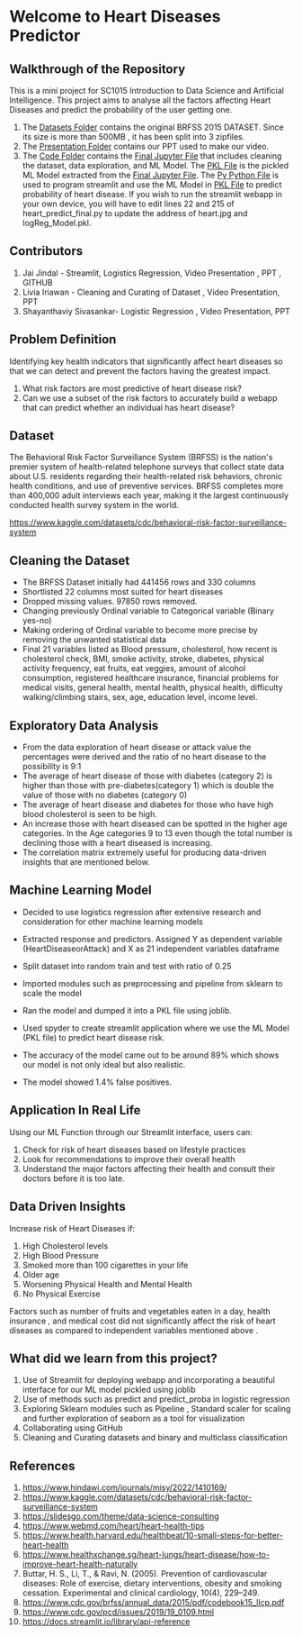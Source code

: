 # Welcome to Heart Diseases Predictor

## Walkthrough of the Repository  
This is a mini project for SC1015 Introduction to Data Science and Artificial Intelligence. This project aims to analyse all the factors affecting Heart Diseases and predict the probability of the user getting one.

1) The [Datasets Folder](Datasets/) contains the original BRFSS 2015 DATASET. Since its size is more than 500MB , it has been split into 3 zipfiles.
2) The [Presentation Folder](Presentation/) contains our PPT used to make our video.
3) The [Code Folder](Code/) contains the [Final Jupyter File](Code/DSAI_Project_Final.ipynb) that includes cleaning the dataset, data exploration, and ML Model. The [PKL File](Code/logReg_model.pkl) is the pickled ML Model extracted from the [Final Jupyter File](Code/DSAI_Project_Final.ipynb). The [Py Python File](Code/heart_predict_final.py) is used to program streamlit and use the ML Model in [PKL File](Code/logReg_model.pkl)  to predict probability of heart disease. If you wish to run the streamlit webapp in your own device, you will have to edit lines 22 and 215 of heart_predict_final.py to update the address of heart.jpg and logReg_Model.pkl.


## Contributors 
1) Jai Jindal - Streamlit, Logistics Regression, Video Presentation , PPT , GITHUB
2) Livia Iriawan - Cleaning and Curating of Dataset , Video Presentation, PPT
3) Shayanthaviy Sivasankar- Logistic Regression , Video Presentation, PPT

## Problem Definition 

Identifying key health indicators that significantly affect heart diseases so that we can detect and prevent the factors having the greatest impact. 
1) What risk factors are most predictive of heart disease risk?
2) Can we use a subset of the risk factors to accurately build a webapp that can predict whether an individual has heart disease?

## Dataset

The Behavioral Risk Factor Surveillance System (BRFSS) is the nation's premier system of health-related telephone surveys that collect state data about U.S. residents regarding their health-related risk behaviors, chronic health conditions, and use of preventive services. BRFSS completes more than 400,000 adult interviews each year, making it the largest continuously conducted health survey system in the world.

https://www.kaggle.com/datasets/cdc/behavioral-risk-factor-surveillance-system


## Cleaning the Dataset 
- The BRFSS Dataset initially had 441456 rows and 330 columns
- Shortlisted 22 columns most suited for heart diseases
- Dropped missing values. 97850 rows removed.
- Changing previously Ordinal variable to Categorical variable (Binary yes-no)
- Making ordering of Ordinal variable to become more precise by removing the unwanted statistical data
- Final 21 variables listed as Blood pressure, cholesterol, how recent is cholesterol check, BMI, smoke activity, stroke, diabetes, physical activity frequency, eat fruits, eat veggies, amount of alcohol consumption, registered healthcare insurance, financial problems for medical visits, general health, mental health, physical health, difficulty walking/climbing stairs, sex, age, education level, income level.

## Exploratory Data Analysis 
- From the data exploration of heart disease or attack value the percentages were derived and the ratio of no heart disease to the possibility is 9:1
- The average of heart disease of those with diabetes (category 2) is higher than those with pre-diabetes(category 1) which is double the value of those with no diabetes (category 0)
- The average of heart disease and diabetes for those who have high blood cholesterol is seen to be high. 
- An increase those with heart diseased can be spotted in the higher age categories. In the Age categories 9 to 13 even though the total number is declining those with a heart diseased is increasing.
- The correlation matrix extremely useful for producing data-driven insights that are mentioned below.


## Machine Learning Model
- Decided to use logistics regression after extensive research and consideration for other machine learning models
- Extracted response and predictors. Assigned Y as dependent variable (HeartDiseaseorAttack) and X as 21 independent variables dataframe
- Split dataset into random train and test with ratio of 0.25
- Imported modules such as preprocessing and pipeline from sklearn to scale the model
- Ran the model and dumped it into a PKL file using joblib. 
- Used spyder to create streamlit application where we use the ML Model (PKL file) to predict heart disease risk.

- The accuracy of the model came out to be around 89% which shows our model is not only ideal but also realistic.
- The model showed 1.4% false positives.


## Application In Real Life

Using our ML Function through our Streamlit interface, users can:

1) Check for risk of heart diseases based on lifestyle practices
2) Look for recommendations to improve their overall health 
3) Understand the major factors affecting their health and consult their doctors before it is too late.


## Data Driven Insights
Increase risk of Heart Diseases if:

1) High Cholesterol levels
2) High Blood Pressure 
3) Smoked more than 100 cigarettes in your life
4) Older age
5) Worsening Physical Health and Mental Health
6) No Physical Exercise

Factors such as number of fruits and vegetables eaten in a day, health insurance , and medical cost did not significantly affect the risk of heart diseases as compared to independent variables mentioned above . 


## What did we learn from this project?

1) Use of Streamlit for deploying webapp and incorporating a beautiful interface for our ML model pickled using joblib
2) Use of methods such as predict and predict_proba in logistic regression
3) Exploring Sklearn modules such as Pipeline , Standard scaler for scaling and further exploration of seaborn as a tool for visualization
4) Collaborating using GitHub
5) Cleaning and Curating datasets and binary and multiclass classification


## References
1) https://www.hindawi.com/journals/misy/2022/1410169/
2) https://www.kaggle.com/datasets/cdc/behavioral-risk-factor-surveillance-system
3) https://slidesgo.com/theme/data-science-consulting
4) https://www.webmd.com/heart/heart-health-tips 
5) https://www.health.harvard.edu/healthbeat/10-small-steps-for-better-heart-health 
6) https://www.healthxchange.sg/heart-lungs/heart-disease/how-to-improve-heart-health-naturally
7) Buttar, H. S., Li, T., & Ravi, N. (2005). Prevention of cardiovascular diseases: Role of exercise, dietary interventions, obesity and smoking cessation. Experimental and clinical cardiology, 10(4), 229–249.
8) https://www.cdc.gov/brfss/annual_data/2015/pdf/codebook15_llcp.pdf
9) https://www.cdc.gov/pcd/issues/2019/19_0109.html
10) https://docs.streamlit.io/library/api-reference
